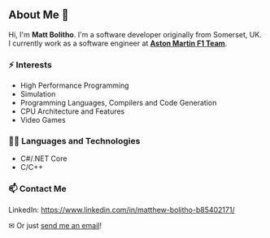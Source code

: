 ## About Me 👋
Hi, I'm **Matt Bolitho**. I'm a software developer originally from Somerset, UK.
I currently work as a software engineer at **[Aston Martin F1 Team](https://www.astonmartinf1.com "Aston Martin F1 Team Website")**.

### ⚡ Interests
- High Performance Programming
- Simulation
- Programming Languages, Compilers and Code Generation
- CPU Architecture and Features
- Video Games

### 👨‍💻 Languages and Technologies
- C#/.NET Core
- C/C++

### 📫 Contact Me

LinkedIn: https://www.linkedin.com/in/matthew-bolitho-b85402171/

✉ Or just [send me an email](mailto:matt.bolitho.software@gmail.com)!
